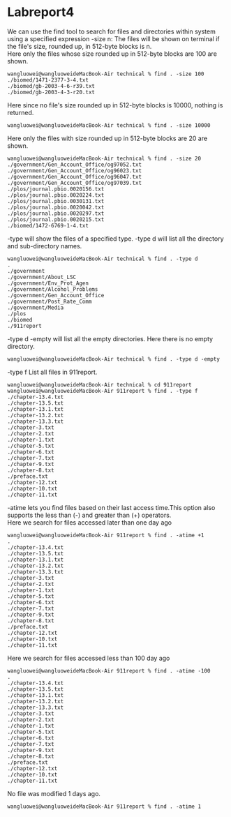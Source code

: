 # Labreport4
We can use the find tool to search for files and directories within system using a specified expression
-size n: The files will be shown on terminal if the file's size, rounded up, in 512-byte blocks is n.<br> Here only the files whose size rounded up in 512-byte blocks are 100 are shown.
```
wangluowei@wangluoweideMacBook-Air technical % find . -size 100
./biomed/1471-2377-3-4.txt
./biomed/gb-2003-4-6-r39.txt
./biomed/gb-2003-4-3-r20.txt
```
 Here since no file's size rounded up in 512-byte blocks is 10000, nothing is returned.
```
wangluowei@wangluoweideMacBook-Air technical % find . -size 10000
```
Here only the files with size rounded up in 512-byte blocks are 20 are shown.
```
wangluowei@wangluoweideMacBook-Air technical % find . -size 20   
./government/Gen_Account_Office/og97052.txt
./government/Gen_Account_Office/og96023.txt
./government/Gen_Account_Office/og96047.txt
./government/Gen_Account_Office/og97039.txt
./plos/journal.pbio.0020156.txt
./plos/journal.pbio.0020224.txt
./plos/journal.pbio.0030131.txt
./plos/journal.pbio.0020042.txt
./plos/journal.pbio.0020297.txt
./plos/journal.pbio.0020215.txt
./biomed/1472-6769-1-4.txt
```
-type will show the files of a specified type. -type d will list all the directory and sub-directory names.
```
wangluowei@wangluoweideMacBook-Air technical % find . -type d
.
./government
./government/About_LSC
./government/Env_Prot_Agen
./government/Alcohol_Problems
./government/Gen_Account_Office
./government/Post_Rate_Comm
./government/Media
./plos
./biomed
./911report
```
 -type d -empty will list all the empty directories. Here there is no empty directory.
```
wangluowei@wangluoweideMacBook-Air technical % find . -type d -empty
```
-type f List all files in 911report.
```
wangluowei@wangluoweideMacBook-Air technical % cd 911report
wangluowei@wangluoweideMacBook-Air 911report % find . -type f
./chapter-13.4.txt
./chapter-13.5.txt
./chapter-13.1.txt
./chapter-13.2.txt
./chapter-13.3.txt
./chapter-3.txt
./chapter-2.txt
./chapter-1.txt
./chapter-5.txt
./chapter-6.txt
./chapter-7.txt
./chapter-9.txt
./chapter-8.txt
./preface.txt
./chapter-12.txt
./chapter-10.txt
./chapter-11.txt
```
-atime lets you find files based on their last access time.This option also supports the less than (-) and greater than (+) operators.<br> 
Here we search for files accessed later than one day ago
```
wangluowei@wangluoweideMacBook-Air 911report % find . -atime +1
.
./chapter-13.4.txt
./chapter-13.5.txt
./chapter-13.1.txt
./chapter-13.2.txt
./chapter-13.3.txt
./chapter-3.txt
./chapter-2.txt
./chapter-1.txt
./chapter-5.txt
./chapter-6.txt
./chapter-7.txt
./chapter-9.txt
./chapter-8.txt
./preface.txt
./chapter-12.txt
./chapter-10.txt
./chapter-11.txt
```
Here we search for files accessed less than 100 day ago
```
wangluowei@wangluoweideMacBook-Air 911report % find . -atime -100
.
./chapter-13.4.txt
./chapter-13.5.txt
./chapter-13.1.txt
./chapter-13.2.txt
./chapter-13.3.txt
./chapter-3.txt
./chapter-2.txt
./chapter-1.txt
./chapter-5.txt
./chapter-6.txt
./chapter-7.txt
./chapter-9.txt
./chapter-8.txt
./preface.txt
./chapter-12.txt
./chapter-10.txt
./chapter-11.txt
```
No file was modified 1 days ago.
```
wangluowei@wangluoweideMacBook-Air 911report % find . -atime 1
```